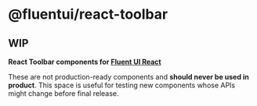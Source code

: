 # @fluentui/react-toolbar

## WIP

**React Toolbar components for [Fluent UI React](https://react.fluentui.dev)**

These are not production-ready components and **should never be used in product**. This space is useful for testing new components whose APIs might change before final release.
